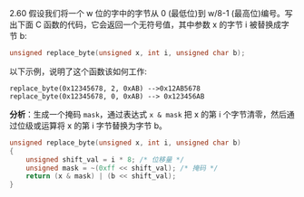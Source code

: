 2.60 假设我们将一个 w 位的字中的字节从 0 (最低位)到 w/8-1 (最高位)编号。写出下面 C 函数的代码，它会返回一个无符号值，其中参数 x 的字节 i 被替换成字节 b:
```c
unsigned replace_byte(unsigned x, int i, unsigned char b);
```
以下示例，说明了这个函数该如何工作:
```
replace_byte(0x12345678, 2, 0xAB) -->0x12AB5678
replace_byte(0x12345678, 0, 0xAB) --> 0x123456AB
```

**分析**：生成一个掩码 `mask`，通过表达式 `x & mask` 把 x 的第 i 个字节清零，然后通过位级或运算将 x 的第 i 字节替换为字节 b。
```c
unsigned replace_byte(unsigned x, int i, unsigned char b)
{
    unsigned shift_val = i * 8; /* 位移量 */
    unsigned mask = ~(0xff << shift_val); /* 掩码 */
    return (x & mask) | (b << shift_val);
}
```